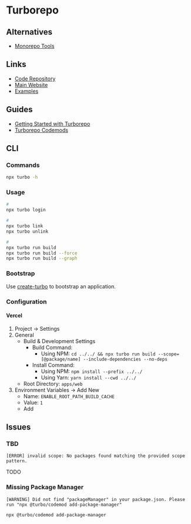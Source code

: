 # Turborepo

<!--
https://github.com/sorensenNiels/turborepo-tutorial
-->

<!--
npx @turbo/codemod add-package-manager --force
-->

## Alternatives

- [Monorepo Tools](/monorepo.md#tools)

## Links

- [Code Repository](https://github.com/vercel/turborepo)
- [Main Website](https://turborepo.org/)
- [Examples](https://github.com/vercel/turborepo/tree/main/examples)

## Guides

- [Getting Started with Turborepo](https://turborepo.org/docs/getting-started)
- [Turborepo Codemods](https://turborepo.org/docs/reference/codemods)

## CLI

### Commands

```sh
npx turbo -h
```

### Usage

```sh
#
npx turbo login

#
npx turbo link
npx turbo unlink

#
npx turbo run build
npx turbo run build --force
npx turbo run build --graph
```

### Bootstrap

Use [create-turbo](/turborepo/create-turbo.md) to bootstrap an application.

### Configuration

#### Vercel

1. Project -> Settings
2. General
   - Build & Development Settings
     - Build Command:
       - Using NPM: `cd ../../ && npx turbo run build --scope=[@package/name] --include-dependencies --no-deps`
       <!-- - Using Yarn: `cd ../../ && yarn turbo run build --scope=web --include-dependencies --no-deps` -->
     - Install Command:
       - Using NPM: `npm install --prefix ../../`
       - Using Yarn: `yarn install --cwd ../../`
   - Root Directory: `apps/web`
3. Environment Variables -> Add New
   - Name: `ENABLE_ROOT_PATH_BUILD_CACHE`
   - Value: `1`
   - Add

## Issues

### TBD

```log
[ERROR] invalid scope: No packages found matching the provided scope pattern.
```

TODO

### Missing Package Manager

```log
[WARNING] Did not find "packageManager" in your package.json. Please run "npx @turbo/codemod add-package-manager"
```

```sh
npx @turbo/codemod add-package-manager
```
